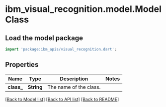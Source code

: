 # ibm_visual_recognition.model.ModelClass

## Load the model package
```dart
import 'package:ibm_apis/visual_recognition.dart';
```

## Properties
Name | Type | Description | Notes
------------ | ------------- | ------------- | -------------
**class_** | **String** | The name of the class. | 

[[Back to Model list]](../../README.md#documentation-for-models) [[Back to API list]](../../README.md#documentation-for-api-endpoints) [[Back to README]](../../README.md)


